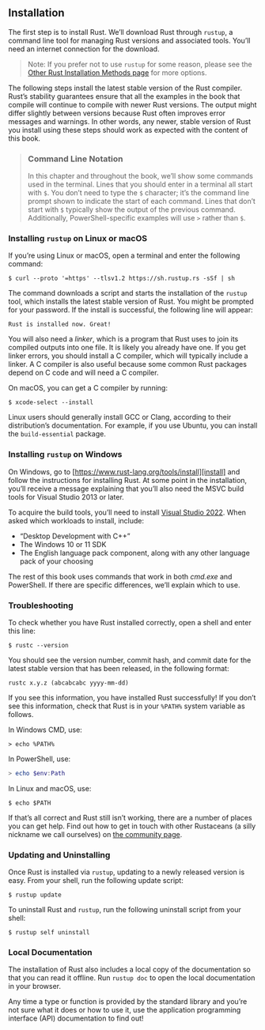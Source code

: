 ## Installation

The first step is to install Rust. We’ll download Rust through `rustup`, a command line tool for managing Rust versions and associated tools. You’ll need an internet connection for the download.

> Note: If you prefer not to use `rustup` for some reason, please see the [Other Rust Installation Methods page][otherinstall] for more options.

The following steps install the latest stable version of the Rust compiler. Rust’s stability guarantees ensure that all the examples in the book that compile will continue to compile with newer Rust versions. The output might differ slightly between versions because Rust often improves error messages and warnings. In other words, any newer, stable version of Rust you install using these steps should work as expected with the content of this book.

> ### Command Line Notation
> 
> In this chapter and throughout the book, we’ll show some commands used in the terminal. Lines that you should enter in a terminal all start with `$`. You don’t need to type the `$` character; it’s the command line prompt shown to indicate the start of each command. Lines that don’t start with `$` typically show the output of the previous command. Additionally, PowerShell-specific examples will use `>` rather than `$`.

### Installing `rustup` on Linux or macOS

If you’re using Linux or macOS, open a terminal and enter the following command:

```console
$ curl --proto '=https' --tlsv1.2 https://sh.rustup.rs -sSf | sh
```

The command downloads a script and starts the installation of the `rustup` tool, which installs the latest stable version of Rust. You might be prompted for your password. If the install is successful, the following line will appear:

```text
Rust is installed now. Great!
```

You will also need a *linker*, which is a program that Rust uses to join its compiled outputs into one file. It is likely you already have one. If you get linker errors, you should install a C compiler, which will typically include a linker. A C compiler is also useful because some common Rust packages depend on C code and will need a C compiler.

On macOS, you can get a C compiler by running:

```console
$ xcode-select --install
```

Linux users should generally install GCC or Clang, according to their distribution’s documentation. For example, if you use Ubuntu, you can install the `build-essential` package.

### Installing `rustup` on Windows

On Windows, go to [https://www.rust-lang.org/tools/install][install] and follow the instructions for installing Rust. At some point in the installation, you’ll receive a message explaining that you’ll also need the MSVC build tools for Visual Studio 2013 or later.

To acquire the build tools, you’ll need to install [Visual Studio 2022][visualstudio]. When asked which workloads to install, include:

* “Desktop Development with C++”
* The Windows 10 or 11 SDK
* The English language pack component, along with any other language pack of your choosing

The rest of this book uses commands that work in both *cmd.exe* and PowerShell. If there are specific differences, we’ll explain which to use.

### Troubleshooting

To check whether you have Rust installed correctly, open a shell and enter this line:

```console
$ rustc --version
```

You should see the version number, commit hash, and commit date for the latest stable version that has been released, in the following format:

```text
rustc x.y.z (abcabcabc yyyy-mm-dd)
```

If you see this information, you have installed Rust successfully! If you don’t see this information, check that Rust is in your `%PATH%` system variable as follows.

In Windows CMD, use:

```console
> echo %PATH%
```

In PowerShell, use:

```powershell
> echo $env:Path
```

In Linux and macOS, use:

```console
$ echo $PATH
```

If that’s all correct and Rust still isn’t working, there are a number of places you can get help. Find out how to get in touch with other Rustaceans (a silly nickname we call ourselves) on [the community page][community].

### Updating and Uninstalling

Once Rust is installed via `rustup`, updating to a newly released version is easy. From your shell, run the following update script:

```console
$ rustup update
```

To uninstall Rust and `rustup`, run the following uninstall script from your shell:

```console
$ rustup self uninstall
```

### Local Documentation

The installation of Rust also includes a local copy of the documentation so that you can read it offline. Run `rustup doc` to open the local documentation in your browser.

Any time a type or function is provided by the standard library and you’re not sure what it does or how to use it, use the application programming interface (API) documentation to find out!

[otherinstall]: https://forge.rust-lang.org/infra/other-installation-methods.html
[install]: https://www.rust-lang.org/tools/install
[visualstudio]: https://visualstudio.microsoft.com/downloads/
[community]: https://www.rust-lang.org/community
